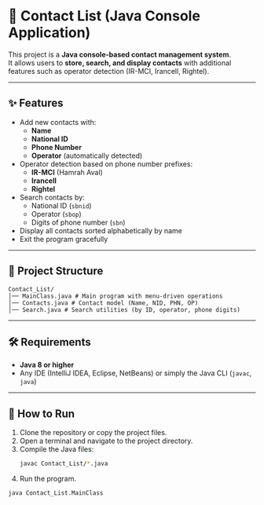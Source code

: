 # 📒 Contact List (Java Console Application)

This project is a **Java console-based contact management system**.  
It allows users to **store, search, and display contacts** with additional features such as operator detection (IR-MCI, Irancell, Rightel).

---

## ✨ Features
- Add new contacts with:
  - **Name**
  - **National ID**
  - **Phone Number**
  - **Operator** (automatically detected)
- Operator detection based on phone number prefixes:
  - **IR-MCI** (Hamrah Aval)
  - **Irancell**
  - **Rightel**
- Search contacts by:
  - National ID (`sbnid`)
  - Operator (`sbop`)
  - Digits of phone number (`sbn`)
- Display all contacts sorted alphabetically by name
- Exit the program gracefully

---

## 📂 Project Structure
```
Contact_List/
│── MainClass.java # Main program with menu-driven operations
│── Contacts.java # Contact model (Name, NID, PHN, OP)
│── Search.java # Search utilities (by ID, operator, phone digits)
```
---

## 🛠 Requirements
- **Java 8 or higher**
- Any IDE (IntelliJ IDEA, Eclipse, NetBeans) or simply the Java CLI (`javac`, `java`)

---

## 🚀 How to Run
1. Clone the repository or copy the project files.
2. Open a terminal and navigate to the project directory.
3. Compile the Java files:
   ```bash
   javac Contact_List/*.java
4. Run the program.
```bash
java Contact_List.MainClass
